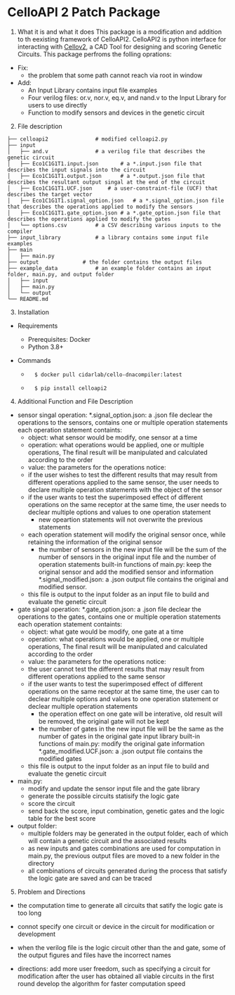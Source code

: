 # CelloAPI 2 Patch Package

1. What it is and what it does 
 This package is a modification and addition to th eexisting framework of CelloAPI2. CelloAPI2 is python interface for interacting with [Cellov2](https://github.com/CIDARLAB/Cello-v2), a CAD Tool for designing and scoring Genetic Circuits.
 This package perfroms the folling oprations:
 - Fix:
    - the problem that some path cannot reach via root in window
 - Add:
    - An Input Library contains input file examples
    - Four verilog files: or.v, nor.v, eq.v, and nand.v to the Input Library for users to use directly
    - Function to modify sensors and devices in the genetic circuit
 
2. File description
```
├── celloapi2   			# modified celloapi2.py
├── input
│   ├── and.v				# a verilog file that describes the genetic circuit
│   ├── Eco1C1G1T1.input.json		# a *.input.json file that describes the input signals into the circuit
│   ├── Eco1C1G1T1.output.json		# a *.output.json file that describes the resultant output singal at the end of the circuit
│   ├── Eco1C1G1T1.UCF.json		# a user-constraint-file (UCF) that describes the target vector
│   ├── Eco1C1G1T1.signal_option.json	# a *.signal_option.json file that describes the operations applied to modify the sensors
│   ├── Eco1C1G1T1.gate_option.json	# a *.gate_option.json file that describes the operations applied to modify the gates
│   └── options.csv			# a CSV describing various inputs to the compiler
├── input_library			# a library contains some input file examples
├── main
│   ├── main.py
├── output				# the folder contains the output files
├── example_data			# an example folder contains an input folder, main.py, and output folder	
│   ├── input
│   ├── main.py	
│   └── output
└── README.md
```

3. Installation
 - Requirements
   - Prerequisites: Docker
   - Python 3.8+

 - Commands
 
 	- `  $ docker pull cidarlab/cello-dnacompiler:latest`
 
  	- `  $ pip install celloapi2`

4. Additional Function and File Description
 - sensor singal operation:
     *.signal_option.json: a .json file declear the operations to the sensors, contains one or multiple operation statements
        each operation statement containts:
	  - object: what sensor would be modify, one sensor at a time
	  - operation: what operations would be applied, one or multiple operations, The final result will be manipulated and calculated according to the order
	  - value: the parameters for the operations
        notice:
	  - if the user wishes to test the different results that may result from different operations applied to the same sensor, the user needs to declare multiple operation statements with the object of the sensor
	  - if the user wants to test the superimposed effect of different operations on the same receptor at the same time, the user needs to declear multiple options and values to one operation statement
          - new opeartion statements will not overwrite the previous statements
 	  - each operation statement will modify the original sensor once, while retaining the information of the original sensor
          - the number of sensors in the new input file will be the sum of the number of sensors in the original input file and the number of operation statements
     built-in functions of main.py: keep the original sensor and add the modified sensor and information
     *.signal_modified.json: a .json output file contains the original and modified sensor. 
	  - this file is output to the input folder as an input file to build and evaluate the genetic circuit
 - gate singal operation:
     *.gate_option.json: a .json file declear the operations to the gates, contains one or multiple operation statements
        each operation statement containts:
	  - object: what gate would be modify, one gate at a time
	  - operation: what operations would be applied, one or multiple operations, The final result will be manipulated and calculated according to the order
	  - value: the parameters for the operations
        notice:
	  - the user cannot test the different results that may result from different operations applied to the same sensor
	  - if the user wants to test the superimposed effect of different operations on the same receptor at the same time, the user can to declear multiple options and values to one operation statement or declear multiple operation statements
          - the operation effect on one gate will be interative, old result will be removed, the original gate will not be kept
          - the number of gates in the new input file will be the same as the number of gates in the original gate input library
     built-in functions of main.py: modify the original gate information
     *.gate_modified.UCF.json: a .json output file contains the modified gates 
	  - this file is output to the input folder as an input file to build and evaluate the genetic circuit
 - main.py:
     - modify and update the sensor input file and the gate library
     - generate the possible circuits statisify the logic gate
     - score the circuit
     - send back the score, input combination, genetic gates and the logic table for the best score
 - output folder:
     - multiple folders may be generated in the output folder, each of which will contain a genetic circuit and the associated results
     - as new inputs and gates combinations are used for computation in main.py, the previous output files are moved to a new folder in the directory
     - all combinations of circuits generated during the process that satisfy the logic gate are saved and can be traced

5. Problem and Directions
 - the computation time to generate all circuits that satify the logic gate is too long
 - connot specify one circuit or device in the circuit for modification or development
 - when the verilog file is the logic circuit other than the and gate, some of the output figures and files have the incorrect names 

 - directions: add more user freedom, such as specifying a circuit for modification after the user has obtained all viable circuits in the first round
               develop the algorithm for faster computation speed
